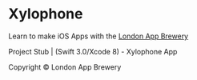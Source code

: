 # Xylophone
Learn to make iOS Apps with the [London App Brewery](http://online.londonappbrewery.com)

Project Stub | (Swift 3.0/Xcode 8) - Xylophone App

Copyright © London App Brewery
